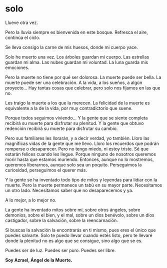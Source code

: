 # solo

Llueve otra vez.

Pero la lluvia siempre es bienvenida en este bosque.
Refresca el aire, continúa el ciclo.

Se lleva consigo la carne de mis huesos,
donde mi cuerpo yace.

Solo he muerto una vez.
Los árboles guardan mi cuerpo.
Las estrellas guardan mi alma.
Las nubes guardan mi voluntad.
La luna guarda mis emociones.

Pero la muerte no tiene por qué ser dolorosa.
La muerte puede ser bella.
La muerte puede ser una celebración.
A la vida, a los sueños, a algún proyecto…
Hay tantas cosas que celebrar,
pero solo nos fijamos en las que no.

Les traigo la muerte a los que la merecen.
La felicidad de la muerte es equivalente a la de la vida,
por muy contradictorio que suene.

Porque todos seguimos viviendo…
Y la gente que se siente completa
recibirá su muerte para disfrutar su plenitud.
Y la gente que obtuvo redención
recibirá su muerte para disfrutar su cambio.

Pero sus familiares les llorarán, y a decir verdad, yo también.
Lloro las magníficas vidas de la gente que me llevo.
Lloro los recuerdos que podrán romperse o desaparecer.
Pero no tengo miedo, ni estoy triste.
Sé que estarán felices cuando les llegue.
Porque ninguno de nosotros queremos morir hasta que estamos muriendo.
Entonces, aunque no lo mostremos, queremos liberarnos,
aunque solo sea un poquito.
Perseguimos la curiosidad,
perseguimos el querer más.

Y la gente se ha inventado todo tipo
de mitos y leyendas para lidiar con la muerte.
Pero la muerte permanece un tabú en su mayor parte.
Necesitamos un otro lado. Necesitamos saber
que no desaparecemos y ya.

A lo mejor,
a lo mejor no.

La gente ha inventado mitos sobre mí,
sobre otros ángeles,
sobre demonios,
sobre el bien,
y el mal,
sobre un dios benévolo,
sobre un dios castigador,
sobre la salvación,
sobre la reencarnación.

Si buscas la salvación la encontrarás en ti mismo,
pues eres el único que puedes salvarte.
Solo te puedo llevar cuando estés listo,
pero te llevaré donde la plenitud no es algo
que se consigue,
sino algo que se es.

Puedes ser de luz.
Puedes ser puro.
Puedes ser libre.

**Soy Azrael, Ángel de la Muerte.**
